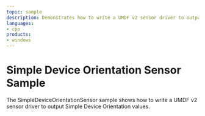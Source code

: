 ```yaml
---
topic: sample
description: Demonstrates how to write a UMDF v2 sensor driver to output Simple Device Orientation values.
languages:
- cpp
products:
- windows
---
```


<!---
    name: Simple Device Orientation Sensor Sample
    platform: UMDF2
    language: cpp
    category: Sensors
    description: Demonstrates how to write a UMDF v2 sensor driver to output Simple Device Orientation values.
    samplefwlink: http://go.microsoft.com/fwlink/p/?LinkId=617960
--->

# Simple Device Orientation Sensor Sample

The SimpleDeviceOrientationSensor sample shows how to write a UMDF v2 sensor driver to output Simple Device Orientation values.
